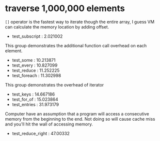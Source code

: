 # traverse 1,000,000 elements
`[]` operator is the fastest way to iterate though the entire array, I guess VM can calculate the memory location by adding offset.
- test_subscript : 2.021002

This group demonstrates the additional function call overhead on each element.
- test_some : 10.213871
- test_every : 10.827099
- test_reduce : 11.252225
- test_foreach : 11.302998

This group demonstrates the overhead of iterator
- test_keys : 14.667186
- test_for_of : 15.023864
- test_entries : 31.973179

Computer have an assumption that a program will access a consecutive memory from the beginning to the end.
Not doing so will cause cache miss and you'll hit the wall of accessing memory.
- test_reduce_right : 47.00332
